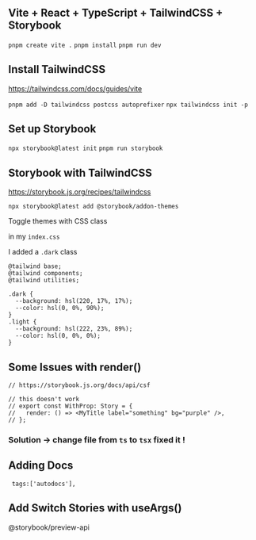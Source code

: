 ## Vite + React + TypeScript + TailwindCSS + Storybook

`pnpm create vite .`
`pnpm install`
`pnpm run dev`

## Install TailwindCSS

https://tailwindcss.com/docs/guides/vite

`pnpm add -D tailwindcss postcss autoprefixer`
`npx tailwindcss init -p`

## Set up Storybook

`npx storybook@latest init`
`pnpm run storybook`

## Storybook with TailwindCSS

https://storybook.js.org/recipes/tailwindcss

`npx storybook@latest add @storybook/addon-themes`

Toggle themes with CSS class

in my `index.css`

I added a `.dark` class

```
@tailwind base;
@tailwind components;
@tailwind utilities;

.dark {
  --background: hsl(220, 17%, 17%);
  --color: hsl(0, 0%, 90%);
}
.light {
  --background: hsl(222, 23%, 89%);
  --color: hsl(0, 0%, 0%);
}

```

## Some Issues with render()

```
// https://storybook.js.org/docs/api/csf

// this doesn't work
// export const WithProp: Story = {
//   render: () => <MyTitle label="something" bg="purple" />,
// };

```

### Solution -> change file from `ts` to `tsx` fixed it !

## Adding Docs

` tags:['autodocs'],`

## Add Switch Stories with useArgs()

@storybook/preview-api
